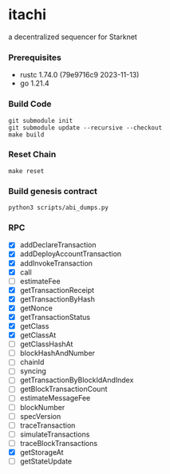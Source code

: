 # itachi
a decentralized sequencer for Starknet

### Prerequisites
- rustc 1.74.0 (79e9716c9 2023-11-13)  
- go 1.21.4

### Build Code
```shell
git submodule init
git submodule update --recursive --checkout
make build
```

### Reset Chain
```shell
make reset
```

### Build genesis contract
```shell
python3 scripts/abi_dumps.py
```

### RPC
- [x] addDeclareTransaction
- [x] addDeployAccountTransaction
- [x] addInvokeTransaction
- [x] call
- [ ] estimateFee
- [x] getTransactionReceipt
- [x] getTransactionByHash
- [x] getNonce
- [x] getTransactionStatus
- [x] getClass
- [x] getClassAt
- [ ] getClassHashAt
- [ ] blockHashAndNumber
- [ ] chainId
- [ ] syncing
- [ ] getTransactionByBlockIdAndIndex
- [ ] getBlockTransactionCount
- [ ] estimateMessageFee
- [ ] blockNumber
- [ ] specVersion
- [ ] traceTransaction
- [ ] simulateTransactions
- [ ] traceBlockTransactions
- [x] getStorageAt
- [ ] getStateUpdate
